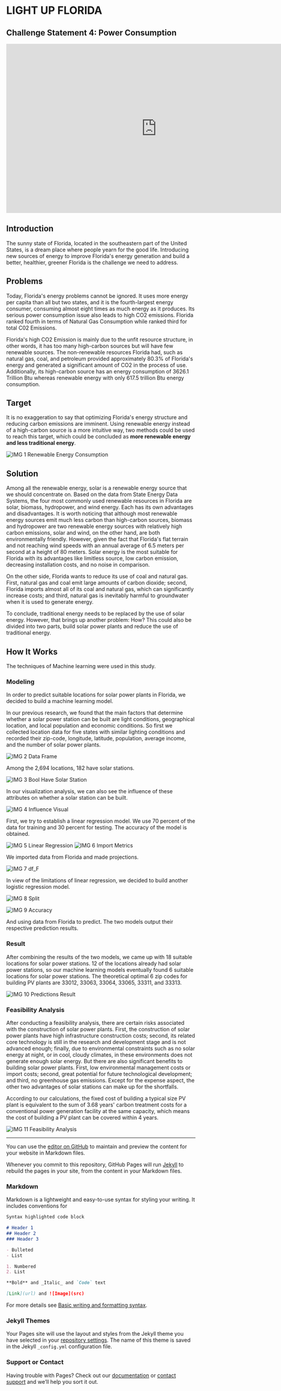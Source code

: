 # LIGHT UP FLORIDA
## Challenge Statement 4: Power Consumption

<iframe width="800" height="450" src="https://www.youtube.com/embed/sRneDVWu3Hw" title="YouTube video player" frameborder="0" allow="accelerometer; clipboard-write; encrypted-media; gyroscope; picture-in-picture" allowfullscreen></iframe>


## Introduction
The sunny state of Florida, located in the southeastern part of the United States, is a dream place where people yearn for the good life. Introducing new sources of energy to improve Florida's energy generation and build a better, healthier, greener Florida is the challenge we need to address.

## Problems
Today, Florida's energy problems cannot be ignored. It uses more energy per capita than all but two states, and it is the fourth-largest energy consumer, consuming almost eight times as much energy as it produces. Its serious power consumption issue also leads to high CO2 emissions.  Florida ranked fourth in terms of Natural Gas Consumption while ranked third for total C02 Emissions.

Florida's high CO2 Emission is mainly due to the unfit resource structure, in other words, it has too many high-carbon sources but will have few renewable sources. The non-renewable resources Florida had,  such as natural gas, coal, and petroleum provided approximately 80.3% of Florida's energy and generated a significant amount of CO2 in the process of use. Additionally, its high-carbon source has an energy consumption of 3626.1 Trillion Btu whereas renewable energy with only 617.5 trillion Btu energy consumption. 

## Target
It is no exaggeration to say that optimizing Florida's energy structure and reducing carbon emissions are imminent. Using renewable energy instead of a high-carbon source is a more intuitive way, two methods could be used to reach this target, which could be concluded as **more renewable energy and less traditional energy**. 

![IMG 1 Renewable Energy Consumption](https://user-images.githubusercontent.com/94873300/144022838-43f147cb-3cea-4f7d-8d31-c2cee5ee6613.png)

## Solution
Among all the renewable energy, solar is a renewable energy source that we should concentrate on. Based on the data from State Energy Data Systems, the four most commonly used renewable resources in Florida are solar, biomass, hydropower, and wind energy. Each has its own advantages and disadvantages. It is worth noticing that although most renewable energy sources emit much less carbon than high-carbon sources, biomass and hydropower are two renewable energy sources with relatively high carbon emissions, solar and wind, on the other hand, are both environmentally friendly. However, given the fact that Florida's flat terrain and not reaching wind speeds with an annual average of 6.5 meters per second at a height of 80 meters. Solar energy is the most suitable for Florida with its advantages like limitless source, low carbon emission, decreasing installation costs, and no noise in comparison. 

On the other side, Florida wants to reduce its use of coal and natural gas. First, natural gas and coal emit large amounts of carbon dioxide; second, Florida imports almost all of its coal and natural gas, which can significantly increase costs; and third, natural gas is inevitably harmful to groundwater when it is used to generate energy. 

To conclude, traditional energy needs to be replaced by the use of solar energy. However, that brings up another problem: How? This could also be divided into two parts, build solar power plants and reduce the use of traditional energy.

## How It Works
The techniques of Machine learning were used in this study.

### Modeling
In order to predict suitable locations for solar power plants in Florida, we decided to build a machine learning model.

In our previous research, we found that the main factors that determine whether a solar power station can be built are light conditions, geographical location, and local population and economic conditions. So first we collected location data for five states with similar lighting conditions and recorded their zip-code, longitude, latitude, population, average income, and the number of solar power plants.

![IMG 2 Data Frame](https://user-images.githubusercontent.com/94873300/144023708-fc35e2ec-fc57-4434-9c16-a4ab73821167.jpeg)

Among the 2,694 locations, 182 have solar stations.

![IMG 3 Bool Have Solar Station](https://user-images.githubusercontent.com/94873300/144023928-06492a3e-6b04-4104-a822-0ef1eeec9316.jpeg)

In our visualization analysis, we can also see the influence of these attributes on whether a solar station can be built.

![IMG 4 Influence Visual](https://user-images.githubusercontent.com/94873300/144024101-46062c1d-1185-4310-9829-9c8b30beb030.jpeg)

First, we try to establish a linear regression model. We use 70 percent of the data for training and 30 percent for testing. The accuracy of the model is obtained.

![IMG 5 Linear Regression](https://user-images.githubusercontent.com/94873300/144024446-38a5a5c0-9272-43b5-b08c-bec05c40bd5e.jpeg)
![IMG 6 Import Metrics](https://user-images.githubusercontent.com/94873300/144024464-d9ed2e27-cd4f-4ee0-ba32-a2781a34332d.jpeg)

We imported data from Florida and made projections.

![IMG 7 df_F](https://user-images.githubusercontent.com/94873300/144024733-b8e2624f-a471-453b-901a-59079c27558e.jpeg)

In view of the limitations of linear regression, we decided to build another logistic regression model.

![IMG 8 Split](https://user-images.githubusercontent.com/94873300/144024907-b65d9a4b-f313-4457-90d4-692646e136b4.jpeg)

![IMG 9 Accuracy](https://user-images.githubusercontent.com/94873300/144024916-ad63ba76-0e5d-4074-93a0-e515a80b9603.jpeg)

And using data from Florida to predict. The two models output their respective prediction results.

### Result
After combining the results of the two models, we came up with 18 suitable locations for solar power stations. 12 of the locations already had solar power stations, so our machine learning models eventually found 6 suitable locations for solar power stations. The theoretical optimal 6 zip codes for building PV plants are 33012, 33063, 33064, 33065, 33311, and 33313.

![IMG 10 Predictions Result](https://user-images.githubusercontent.com/94873300/144025326-c78403de-f4ff-408b-92d9-93414ae773e2.jpeg)

### Feasibility Analysis
After conducting a feasibility analysis, there are certain risks associated with the construction of solar power plants. First, the construction of solar power plants have high infrastructure construction costs; second, its related core technology is still in the research and development stage and is not advanced enough; finally, due to environmental constraints such as no solar energy at night, or in cool, cloudy climates, in these environments does not generate enough solar energy. But there are also significant benefits to building solar power plants. First, low environmental management costs or import costs; second, great potential for future technological development; and third, no greenhouse gas emissions. Except for the expense aspect, the other two advantages of solar stations can make up for the shortfalls.

According to our calculations, the fixed cost of building a typical size PV plant is equivalent to the sum of 3.68 years' carbon treatment costs for a conventional power generation facility at the same capacity, which means the cost of building a PV plant can be covered within 4 years.

![IMG 11 Feasibility Analysis](https://user-images.githubusercontent.com/94873300/144026987-e4d8979a-aec4-439e-b13c-303bbb091297.jpeg)







------------------------------------------------
You can use the [editor on GitHub](https://github.com/lobstergo/light-up-florida/edit/gh-pages/index.md) to maintain and preview the content for your website in Markdown files.

Whenever you commit to this repository, GitHub Pages will run [Jekyll](https://jekyllrb.com/) to rebuild the pages in your site, from the content in your Markdown files.

### Markdown

Markdown is a lightweight and easy-to-use syntax for styling your writing. It includes conventions for

```markdown
Syntax highlighted code block

# Header 1
## Header 2
### Header 3

- Bulleted
- List

1. Numbered
2. List

**Bold** and _Italic_ and `Code` text

[Link](url) and ![Image](src)
```

For more details see [Basic writing and formatting syntax](https://docs.github.com/en/github/writing-on-github/getting-started-with-writing-and-formatting-on-github/basic-writing-and-formatting-syntax).

### Jekyll Themes

Your Pages site will use the layout and styles from the Jekyll theme you have selected in your [repository settings](https://github.com/lobstergo/light-up-florida/settings/pages). The name of this theme is saved in the Jekyll `_config.yml` configuration file.

### Support or Contact

Having trouble with Pages? Check out our [documentation](https://docs.github.com/categories/github-pages-basics/) or [contact support](https://support.github.com/contact) and we’ll help you sort it out.
